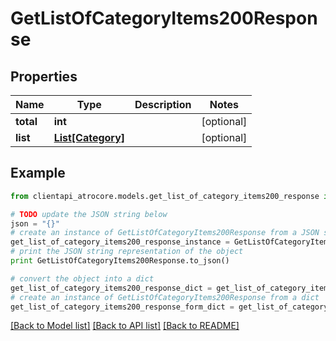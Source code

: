 # GetListOfCategoryItems200Response


## Properties
Name | Type | Description | Notes
------------ | ------------- | ------------- | -------------
**total** | **int** |  | [optional] 
**list** | [**List[Category]**](Category.md) |  | [optional] 

## Example

```python
from clientapi_atrocore.models.get_list_of_category_items200_response import GetListOfCategoryItems200Response

# TODO update the JSON string below
json = "{}"
# create an instance of GetListOfCategoryItems200Response from a JSON string
get_list_of_category_items200_response_instance = GetListOfCategoryItems200Response.from_json(json)
# print the JSON string representation of the object
print GetListOfCategoryItems200Response.to_json()

# convert the object into a dict
get_list_of_category_items200_response_dict = get_list_of_category_items200_response_instance.to_dict()
# create an instance of GetListOfCategoryItems200Response from a dict
get_list_of_category_items200_response_form_dict = get_list_of_category_items200_response.from_dict(get_list_of_category_items200_response_dict)
```
[[Back to Model list]](../README.md#documentation-for-models) [[Back to API list]](../README.md#documentation-for-api-endpoints) [[Back to README]](../README.md)


